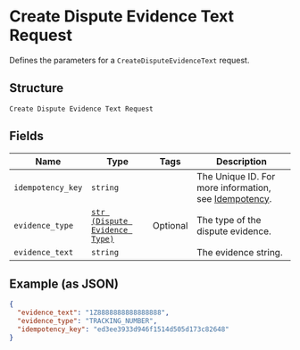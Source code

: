
# Create Dispute Evidence Text Request

Defines the parameters for a `CreateDisputeEvidenceText` request.

## Structure

`Create Dispute Evidence Text Request`

## Fields

| Name | Type | Tags | Description |
|  --- | --- | --- | --- |
| `idempotency_key` | `string` |  | The Unique ID. For more information, see [Idempotency](https://developer.squareup.com/docs/working-with-apis/idempotency). |
| `evidence_type` | [`str (Dispute Evidence Type)`](/doc/models/dispute-evidence-type.md) | Optional | The type of the dispute evidence. |
| `evidence_text` | `string` |  | The evidence string. |

## Example (as JSON)

```json
{
  "evidence_text": "1Z8888888888888888",
  "evidence_type": "TRACKING_NUMBER",
  "idempotency_key": "ed3ee3933d946f1514d505d173c82648"
}
```

